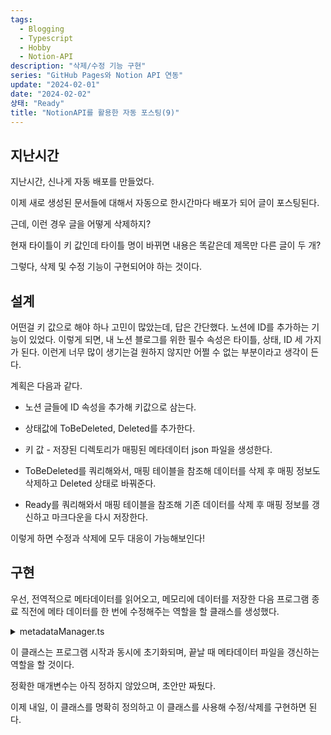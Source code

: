 ```yaml
---
tags:
  - Blogging
  - Typescript
  - Hobby
  - Notion-API
description: "삭제/수정 기능 구현"
series: "GitHub Pages와 Notion API 연동"
update: "2024-02-01"
date: "2024-02-02"
상태: "Ready"
title: "NotionAPI를 활용한 자동 포스팅(9)"
---
```

## 지난시간

지난시간, 신나게 자동 배포를 만들었다. 

이제 새로 생성된 문서들에 대해서 자동으로 한시간마다 배포가 되어 글이 포스팅된다. 



근데, 이런 경우 글을 어떻게 삭제하지?

현재 타이틀이 키 값인데 타이틀 명이 바뀌면 내용은 똑같은데 제목만 다른 글이 두 개? 



그렇다, 삭제 및 수정 기능이 구현되어야 하는 것이다. 

## 설계

어떤걸 키 값으로 해야 하나 고민이 많았는데, 답은 간단했다. 노션에 ID를 추가하는 기능이 있었다. 이렇게 되면, 내 노션 블로그를 위한 필수 속성은 타이틀, 상태, ID 세 가지가 된다. 이런게 너무 많이 생기는걸 원하지 않지만 어쩔 수 없는 부분이라고 생각이 든다. 

계획은 다음과 같다. 

- 노션 글들에 ID 속성을 추가해 키값으로 삼는다. 

- 상태값에 ToBeDeleted, Deleted를 추가한다. 

- 키 값 - 저장된 디렉토리가 매핑된 메타데이터 json 파일을 생성한다. 

- ToBeDeleted를 쿼리해와서, 매핑 테이블을 참조해 데이터를 삭제 후 매핑 정보도 삭제하고 Deleted 상태로 바꿔준다. 

- Ready를 쿼리해와서 매핑 테이블을 참조해 기존 데이터를 삭제 후 매핑 정보를 갱신하고 마크다운을 다시 저장한다. 

이렇게 하면 수정과 삭제에 모두 대응이 가능해보인다!

## 구현

우선, 전역적으로 메타데이터를 읽어오고, 메모리에 데이터를 저장한 다음 프로그램 종료 직전에 메타 데이터를 한 번에 수정해주는 역할을 할 클래스를 생성했다. 

<details>
<summary>metadataManager.ts</summary>

```typescript
import { promises as fs } from 'fs';

const METADATA_FILE_PATH = './pageMetadata.json';

interface PageMetadata {
    url: string;
}

interface Metadata {
    [pageId: string]: PageMetadata;
}

export class MetadataManager {
    private static instance: MetadataManager;
    private metadata: Metadata | null;

    private constructor() {
        this.metadata = null;
    }

    /**
     * 인스턴스를 반환하는 메서드입니다.
     * @returns {MetadataManager} MetadataManager 인스턴스
     */
    public static getInstance(): MetadataManager {
        if (!this.instance) {
            this.instance = new MetadataManager();
        }
        return this.instance;
    }

    /**
     * 메타데이터를 로드합니다.
     * @returns {Promise<void>} Promise 객체
     */
    public async loadMetadata(): Promise<void> {
        try {
            const data = await fs.readFile(METADATA_FILE_PATH, 'utf8');
            this.metadata = JSON.parse(data) as Metadata;
        } catch (error) {
            console.error('메타데이터 파일 읽기 오류:', error);
            this.metadata = {};
        }
    }

    /**
     * 메타데이터를 반환합니다.
     * @returns 메타데이터 객체 또는 null
     */
    public getMetadata(): Metadata | null {
        return this.metadata;
    }

    /**
     * 페이지 메타데이터를 업데이트합니다.
     *
     * @param pageId 페이지 식별자
     * @param pageData 페이지 메타데이터
     */
    public updatePageMetadata(pageId: string, pageData: PageMetadata): void {
        if (!this.metadata) {
            this.metadata = {};
        }
        this.metadata[pageId] = pageData;
    }

    /**
     * 페이지 메타데이터를 삭제합니다.
     * @param pageId 삭제할 페이지의 ID
     */
    public deletePageMetadata(pageId: string): void {
        if (this.metadata && this.metadata[pageId]) {
            delete this.metadata[pageId];
        }
    }

    /**
     * 메타데이터를 파일에 저장합니다.
     * @returns 메타데이터가 성공적으로 저장될 때 해결되는 Promise입니다.
     */
    public async saveMetadata(): Promise<void> {
        if (this.metadata) {
            try {
                await fs.writeFile(
                    METADATA_FILE_PATH,
                    JSON.stringify(this.metadata, null, 2),
                );
            } catch (error) {
                console.error('메타데이터 파일 저장 오류:', error);
            }
        }
    }
}
```


</details>

이 클래스는 프로그램 시작과 동시에 초기화되며, 끝날 때 메타데이터 파일을 갱신하는 역할을 할 것이다. 

정확한 매개변수는 아직 정하지 않았으며, 초안만 짜뒀다. 

이제 내일, 이 클래스를 명확히 정의하고 이 클래스를 사용해 수정/삭제를 구현하면 된다. 

